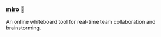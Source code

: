 
### [miro](https://miro.com/) :star2:  
An online whiteboard tool for real-time team collaboration and brainstorming.
